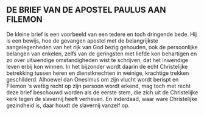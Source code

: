 ## DE BRIEF VAN DE APOSTEL PAULUS AAN FILEMON

De kleine brief is een voorbeeld van een tedere en toch dringende bede. Hij is een bewijs, hoe de gevangen apostel met de belangrijkste aangelegenheden van het rijk van God bezig gehouden, ook de persoonlijke belangen van enkelen, zelfs van de geringsten met liefde kon behartigen en zo over uitwendige omstandigheden wist te schrijven, dat het inwendige leven erbij kon winnen. In het bijzonder wordt daarin de echt Christelijke betrekking tussen heren en dienstknechten in weinige, krachtige trekken geschilderd. Alhoewel dan Onesimus om zijn vlucht wordt berispt en Filemon ‘s wettig recht op zijn persoon wordt erkend, mag toch met recht deze brief beschouwd worden als de eerste stem, die zich uit de Christelijke kerk tegen de slavernij heeft verheven. En inderdaad, waar ware Christelijke gezindheid is, daar houdt de slavernij vanzelf op.
